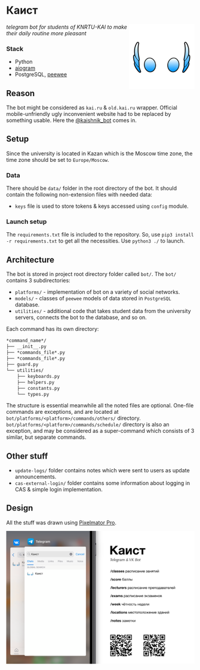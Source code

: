 # Каист

[<img src="https://github.com/airatk/kaishnik-bot/blob/main/design/logo/logo.png" alt="kaishnik-bot logo" align="right" width="175" />][3]

_telegram bot for students of KNRTU-KAI to make their daily routine more pleasant_

### Stack
* Python
* [aiogram][1]
* PostgreSQL, [peewee][2]

## Reason
The bot might be considered as `kai.ru` & `old.kai.ru` wrapper. Official mobile-unfriendly ugly inconvenient website had to be replaced by something usable. Here the [@kaishnik_bot][3] comes in.

## Setup
Since the university is located in Kazan which is the Moscow time zone, the time zone should be set to `Europe/Moscow`.

### Data
There should be `data/` folder in the root directory of the bot. It should contain the following non-extension files with needed data:
* `keys` file is used to store tokens & keys accessed using `config` module.

### Launch setup
The `requirements.txt` file is included to the repository. So, use `pip3 install -r requirements.txt` to get all the necessities.
Use `python3 ./` to launch.

## Architecture
The bot is stored in project root directory folder called `bot/`. The `bot/` contains 3 subdirectories: 
* `platforms/` - implementation of bot on a variety of social networks.
* `models/` - classes of `peewee` models of data stored in `PostgreSQL` database.
* `utilities/` - additional code that takes student data from the university servers, connects the bot to the database, and so on.

Each command has its own directory:

    *command_name*/
    ├── __init__.py
    ├── *commands_file*.py
    ├── *commands_file*.py
    ├── guard.py
    └── utilities/
        ├── keyboards.py
        ├── helpers.py
        ├── constants.py
        └── types.py

The structure is essential meanwhile all the noted files are optional. One-file commands are exceptions, and are located at `bot/platforms/<platform>/commands/others/` directory. `bot/platforms/<platform>/commands/schedule/` directory is also an exception, and may be considered as a super-command which consists of 3 similar, but separate commands. 

## Other stuff
* `update-logs/` folder contains notes which were sent to users as update announcements.
* `cas-external-login/` folder contains some information about logging in CAS & simple login implementation.

## Design
All the stuff was drawn using [Pixelmator Pro][5]. 

[![kaishnik_bot poster][4]][3]


[1]: https://github.com/aiogram/aiogram "Repository of aiogram"
[2]: https://github.com/coleifer/peewee "Repository of peewee"
[3]: https://telegram.me/kaishnik_bot "Open the bot in Telegram"
[4]: https://github.com/airatk/kaishnik-bot/blob/main/design/poster/poster.png "kaishnik-bot poster"
[5]: https://www.pixelmator.com/pro "Pixelmator Pro"
